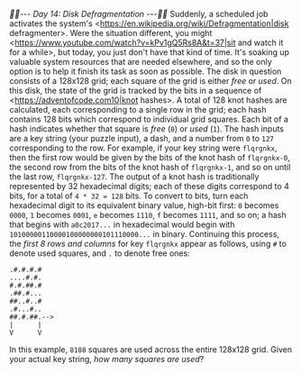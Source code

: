 *:calendar::calendar:--- Day 14: Disk Defragmentation ---:calendar::calendar:*
Suddenly, a scheduled job activates the system's <https://en.wikipedia.org/wiki/Defragmentation|disk defragmenter>. Were the situation different, you might <https://www.youtube.com/watch?v=kPv1gQ5Rs8A&t=37|sit and watch it for a while>, but today, you just don't have that kind of time. It's soaking up valuable system resources that are needed elsewhere, and so the only option is to help it finish its task as soon as possible.
The disk in question consists of a 128x128 grid; each square of the grid is either *free* or *used*. On this disk, the state of the grid is tracked by the bits in a sequence of <https://adventofcode.com10|knot hashes>.
A total of 128 knot hashes are calculated, each corresponding to a single row in the grid; each hash contains 128 bits which correspond to individual grid squares. Each bit of a hash indicates whether that square is *free* (`0`) or *used* (`1`).
The hash inputs are a key string (your puzzle input), a dash, and a number from `0` to `127` corresponding to the row.  For example, if your key string were `flqrgnkx`, then the first row would be given by the bits of the knot hash of `flqrgnkx-0`, the second row from the bits of the knot hash of `flqrgnkx-1`, and so on until the last row, `flqrgnkx-127`.
The output of a knot hash is traditionally represented by 32 hexadecimal digits; each of these digits correspond to 4 bits, for a total of `4 * 32 = 128` bits. To convert to bits, turn each hexadecimal digit to its equivalent binary value, high-bit first: `0` becomes `0000`, `1` becomes `0001`, `e` becomes `1110`, `f` becomes `1111`, and so on; a hash that begins with `a0c2017...` in hexadecimal would begin with `10100000110000100000000101110000...` in binary.
Continuing this process, the *first 8 rows and columns* for key `flqrgnkx` appear as follows, using `#` to denote used squares, and `.` to denote free ones:
```##.#.#..-->
.#.#.#.#   
....#.#.   
#.#.##.#   
.##.#...   
##..#..#   
.#...#..   
##.#.##.-->
|      |   
V      V   
```
In this example, `8108` squares are used across the entire 128x128 grid.
Given your actual key string, *how many squares are used*?
